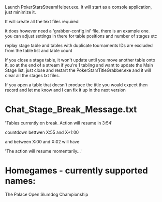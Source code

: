 Launch PokerStarsStreamHelper.exe. It will start as a console application, just minimize it.

It will create all the text files required

it does however need a 'grabber-config.ini' file, there is an example one. you can adjust settings in there for table positions and number of stages etc

replay stage table and tables with duplicate tournaments IDs are excluded from the table list and table count

If you close a stage table, it won't update until you move another table onto it, so at the end of a stream if you're 1 tabling and want to 
update the Main Stage list, just close and restart the PokerStarsTitleGrabber.exe and it will clear all the stages txt files.

If you open a table that doesn't produce the title you would expect then record and let me know and I can fix it up in the next version

# Chat_Stage_Break_Message.txt

'Tables currently on break. Action will resume in 3:54' 

countdown bettwen X:55 and X+1:00

and between X:00 and X:02 will have

'The action will resume momentarily...'

# Homegames - currently supported names:

The Palace Open
Slumdog Championship


